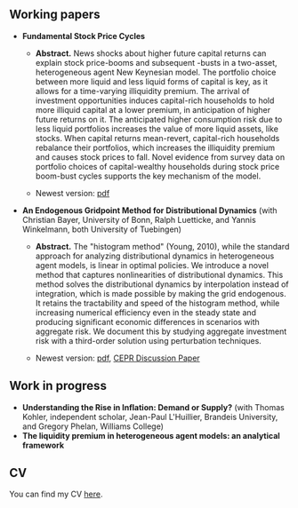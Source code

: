 ## Working papers
* **Fundamental Stock Price Cycles**

	- **Abstract.** News shocks about higher future capital returns can explain stock price-booms and subsequent -busts in a two-asset, heterogeneous agent New Keynesian model. The portfolio choice between more liquid and less liquid forms of capital is key, as it allows for a time-varying illiquidity premium. The arrival of investment opportunities induces capital-rich households to hold more illiquid capital at a lower premium, in anticipation of higher future returns on it. The anticipated higher consumption risk due to less liquid portfolios increases the value of more liquid assets, like stocks. When capital returns mean-revert, capital-rich households rebalance their portfolios, which increases the illiquidity premium and causes stock prices to fall. Novel evidence from survey data on portfolio choices of capital-wealthy households during stock price boom-bust cycles supports the key mechanism of the model.

	- Newest version: <a href="WorkingPapers/technews.pdf">pdf</a>
	
* **An Endogenous Gridpoint Method for Distributional Dynamics** (with Christian Bayer, University of Bonn, Ralph Luetticke, and Yannis Winkelmann, both University of Tuebingen)

    - **Abstract.** The "histogram method" (Young, 2010), while the standard approach for analyzing distributional dynamics in heterogeneous agent models, is linear in optimal policies. We introduce a novel method that captures nonlinearities of distributional dynamics. This method solves the distributional dynamics by interpolation instead of integration, which is made possible by making the grid endogenous. It retains the tractability and speed of the histogram method, while increasing numerical efficiency even in the steady state and producing significant economic differences in scenarios with aggregate risk. We document this by studying aggregate investment risk with a third-order solution using perturbation techniques.
    
    - Newest version: <a href="https://www.ralphluetticke.com/files/BLWW_May24.pdf">pdf</a>, <a href="https://cepr.org/publications/dp19067" target="_blank">CEPR Discussion Paper</a>

## Work in progress
* **Understanding the Rise in Inflation: Demand or Supply?** (with Thomas Kohler, independent scholar, Jean-Paul L'Huillier, Brandeis University, and Gregory Phelan, Williams College)
* **The liquidity premium in heterogeneous agent models: an analytical framework**

## CV
You can find my CV <a href="CV_MW.pdf">here</a>.
